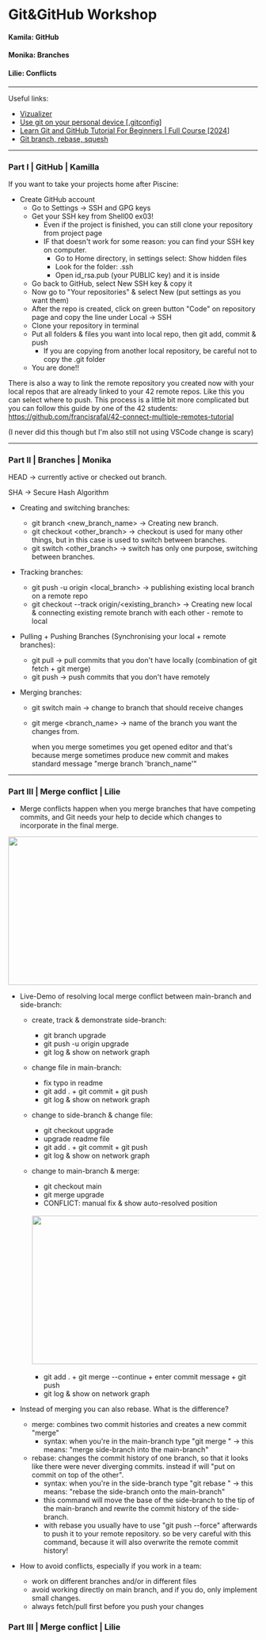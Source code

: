 # Git&GitHub Workshop

#### Kamila: GitHub

#### Monika: Branches

#### Lilie: Conflicts

_________

Useful links:
- <a href="https://learngitbranching.js.org" target="_blank">Vizualizer</a>
- <a href="https://www.youtube.com/watch?v=2qwx59b25V4" target="_blank">Use git on your personal device [.gitconfig]</a>
- <a href="https://www.youtube.com/watch?v=l2yrJtwoC_E&t=1373s">Learn Git and GitHub Tutorial For Beginners | Full Course [2024]</a>
- <a href="https://www.youtube.com/watch?v=0chZFIZLR_0" target="_blank">Git branch, rebase, squesh</a>
_________
### Part I |  GitHub  |  Kamilla
If you want to take your projects home after Piscine:
- Create GitHub account
    - Go to Settings -> SSH and GPG keys
    - Get your SSH key from Shell00 ex03!
        - Even if the project is finished, you can still clone your repository from project page
        - IF that doesn't work for some reason: you can find your SSH key on computer.
            - Go to Home directory, in settings select: Show hidden files
            - Look for the folder: .ssh
            - Open id_rsa.pub (your PUBLIC key) and it is inside
    - Go back to GitHub, select New SSH key & copy it
    - Now go to "Your repositories" & select New (put settings as you want them)
    - After the repo is created, click on green button "Code" on repository page and copy the line under Local -> SSH
    - Clone your repository in terminal
    - Put all folders & files you want into local repo, then git add, commit & push
        - If you are copying from another local repository, be careful not to copy the .git folder
    - You are done!!

There is also a way to link the remote repository you created now with your local repos that are already linked to your 42 remote repos.
Like this you can select where to push. This process is a little bit more complicated but you can follow this guide by one of the 42 students:
https://github.com/francisrafal/42-connect-multiple-remotes-tutorial

(I never did this though but I'm also still not using VSCode change is scary)

_________
### Part II |  Branches  |  Monika

HEAD -> currently active or checked out branch.

SHA -> Secure Hash Algorithm
- Creating and switching branches:
    - git branch <new_branch_name> -> Creating new branch.
    - git checkout <other_branch> -> checkout is used for many other things, but in this case is used to switch between branches.
    - git switch <other_branch> -> switch has only one purpose, switching between branches.

- Tracking branches:
    - git push -u origin <local_branch> -> publishing existing local branch on a remote repo
    - git checkout --track origin/<existing_branch> -> Creating new local & connecting existing remote branch with each other - remote to local

- Pulling + Pushing Branches (Synchronising your local + remote branches):
    - git pull -> pull commits that you don't have locally (combination of git fetch + git merge)
    - git push -> push commits that you don't have remotely

- Merging branches:
    - git switch main -> change to branch that should receive changes
    - git merge <branch_name> -> name of the branch you want the changes from.

      when you merge sometimes you get opened editor and that's because merge sometimes produce new commit and makes standard message "merge branch 'branch_name'"

_________
### Part III |  Merge conflict  |  Lilie
- Merge conflicts happen when you merge branches that have competing commits, and Git needs your help to decide which changes to incorporate in the final merge.
<img src="https://github.com/LaDeMonika/42_TeamWork/assets/128793184/4f53b2ec-6894-4094-83dc-adfc55a517ec" width="600" height="300">

- Live-Demo of resolving local merge conflict between main-branch and side-branch:
     - create, track & demonstrate side-branch:
        - git branch upgrade
        - git push -u origin upgrade
        - git log & show on network graph
     - change file in main-branch:
        - fix typo in readme
        - git add . + git commit + git push
        - git log & show on network graph
    - change to side-branch & change file:
        - git checkout upgrade
        - upgrade readme file
        - git add . + git commit + git push
        - git log & show on network graph
    - change to main-branch & merge:
        - git checkout main
        - git merge upgrade
        - CONFLICT: manual fix & show auto-resolved position
      <br>
        <img src="https://github.com/LaDeMonika/42_TeamWork/assets/128793184/337650fc-581a-41b2-b086-0d33056a6201" width="600" height="300">
      <br>
      <br>

        - git add . + git merge --continue + enter commit message + git push
        - git log & show on network graph

- Instead of merging you can also rebase. What is the difference?
    - merge: combines two commit histories and creates a new commit "merge"
        - syntax: when you're in the main-branch type "git merge <side-branch>" -> this means: "merge side-branch into the main-branch"
    - rebase: changes the commit history of one branch, so that it looks like there were never diverging commits. instead if will "put on commit on top of the other". 
        - syntax: when you're in the side-branch type "git rebase <main-branch>" -> this means: "rebase the side-branch onto the main-branch"
        - this command will move the base of the side-branch to the tip of the main-branch and rewrite the commit history of the side-branch.
        - with rebase you usually have to use "git push --force" afterwards to push it to your remote repository. so be very careful with this command, because it will also overwrite the remote commit history!

- How to avoid conflicts, especially if you work in a team:
    - work on different branches and/or in different files
    - avoid working directly on main branch, and if you do, only implement small changes. 
    - always fetch/pull first before you push your changes

### Part III |  Merge conflict  |  Lilie

